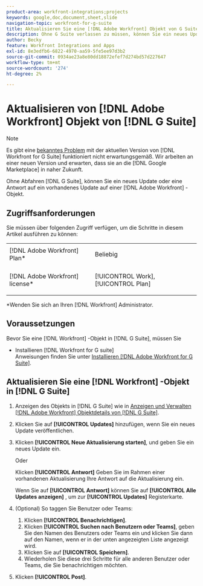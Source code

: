 ```yaml
---
product-area: workfront-integrations;projects
keywords: google,doc,document,sheet,slide
navigation-topic: workfront-for-g-suite
title: Aktualisieren Sie eine [!DNL Adobe Workfront] Objekt von G Suite
description: Ohne G Suite verlassen zu müssen, können Sie ein neues Update oder eine Antwort auf ein vorhandenes Update auf einem [!DNL Adobe Workfront] -Objekt.
author: Becky
feature: Workfront Integrations and Apps
exl-id: 8e3edfb6-6822-4970-aa59-5fe5ee97d3b2
source-git-commit: 0934ae23a8e80dd18872efef7d274bd57d227647
workflow-type: tm+mt
source-wordcount: '274'
ht-degree: 2%

---
```


# Aktualisieren von [!DNL Adobe Workfront] Objekt von [!DNL G Suite]

>[!NOTE]
>
>Es gibt eine [bekanntes Problem](https://experienceleague.adobe.com/docs/workfront-known-issues/issues/new-workfront-experience/wf-current/wf-integrations-error-when-opening-wf-for-gsuite.html?lang=en) mit der aktuellen Version von [!DNL Workfront for G Suite] funktioniert nicht erwartungsgemäß. Wir arbeiten an einer neuen Version und erwarten, dass sie an die [!DNL Google Marketplace] in naher Zukunft.

Ohne Abfahren [!DNL G Suite], können Sie ein neues Update oder eine Antwort auf ein vorhandenes Update auf einer [!DNL Adobe Workfront] -Objekt.

## Zugriffsanforderungen

Sie müssen über folgenden Zugriff verfügen, um die Schritte in diesem Artikel ausführen zu können:

<table style="table-layout:auto"> 
 <col> 
 <col> 
 <tbody> 
  <tr> 
   <td role="rowheader">[!DNL Adobe Workfront] Plan*</td> 
   <td> <p>Beliebig</p> </td> 
  </tr> 
  <tr> 
   <td role="rowheader">[!DNL Adobe Workfront] license*</td> 
   <td> <p>[!UICONTROL Work], [!UICONTROL Plan]</p> </td> 
  </tr>  </tbody> 
</table>

&#42;Wenden Sie sich an Ihren [!DNL Workfront] Administrator.

## Voraussetzungen

Bevor Sie eine [!DNL Workfront] -Objekt in [!DNL G Suite], müssen Sie

* Installieren [!DNL Workfront for G suite]\
   Anweisungen finden Sie unter [Installieren [!DNL Adobe Workfront for G Suite]](../../workfront-integrations-and-apps/workfront-for-g-suite/install-workfront-for-gsuite.md).

## Aktualisieren Sie eine [!DNL Workfront] -Objekt in [!DNL G Suite]

1. Anzeigen des Objekts in [!DNL G Suite] wie in [Anzeigen und Verwalten [!DNL Adobe Workfront] Objektdetails von [!DNL G Suite]](../../workfront-integrations-and-apps/workfront-for-g-suite/view-manage-work-item-details-in-gsuite.md).

1. Klicken Sie auf **[!UICONTROL Updates]** hinzufügen, wenn Sie ein neues Update veröffentlichen.
1. Klicken **[!UICONTROL Neue Aktualisierung starten]**, und geben Sie ein neues Update ein.

   Oder

   Klicken **[!UICONTROL Antwort]** Geben Sie im Rahmen einer vorhandenen Aktualisierung Ihre Antwort auf die Aktualisierung ein.

   Wenn Sie auf **[!UICONTROL Antwort]** können Sie auf **[!UICONTROL Alle Updates anzeigen]** , um zur **[!UICONTROL Updates]** Registerkarte.

1. (Optional) So taggen Sie Benutzer oder Teams:

   1. Klicken **[!UICONTROL Benachrichtigen]**.
   1. Klicken **[!UICONTROL Suchen nach Benutzern oder Teams]**, geben Sie den Namen des Benutzers oder Teams ein und klicken Sie dann auf den Namen, wenn er in der unten angezeigten Liste angezeigt wird.
   1. Klicken Sie auf **[!UICONTROL Speichern]**.
   1. Wiederholen Sie diese drei Schritte für alle anderen Benutzer oder Teams, die Sie benachrichtigen möchten.

1. Klicken **[!UICONTROL Post]**.
